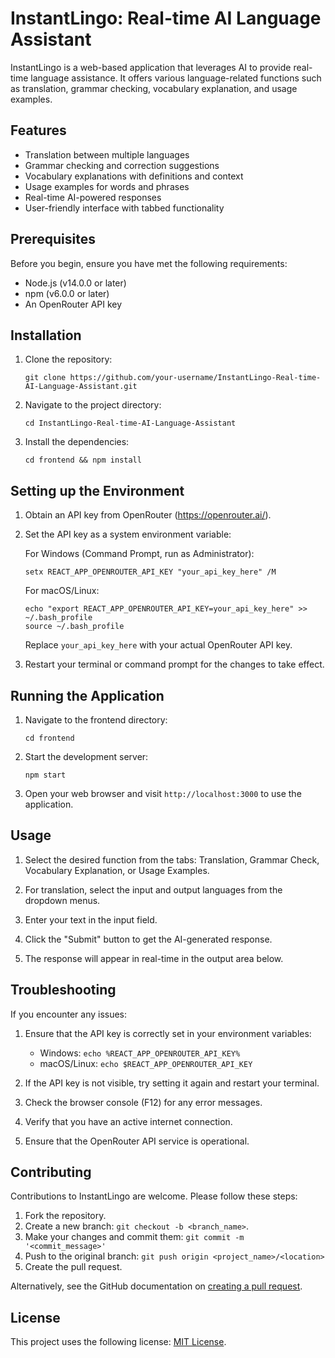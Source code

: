 # InstantLingo: Real-time AI Language Assistant

InstantLingo is a web-based application that leverages AI to provide real-time language assistance. It offers various language-related functions such as translation, grammar checking, vocabulary explanation, and usage examples.

## Features

- Translation between multiple languages
- Grammar checking and correction suggestions
- Vocabulary explanations with definitions and context
- Usage examples for words and phrases
- Real-time AI-powered responses
- User-friendly interface with tabbed functionality

## Prerequisites

Before you begin, ensure you have met the following requirements:

- Node.js (v14.0.0 or later)
- npm (v6.0.0 or later)
- An OpenRouter API key

## Installation

1. Clone the repository:
   ```
   git clone https://github.com/your-username/InstantLingo-Real-time-AI-Language-Assistant.git
   ```

2. Navigate to the project directory:
   ```
   cd InstantLingo-Real-time-AI-Language-Assistant
   ```

3. Install the dependencies:
   ```
   cd frontend && npm install
   ```

## Setting up the Environment

1. Obtain an API key from OpenRouter (https://openrouter.ai/).

2. Set the API key as a system environment variable:

   For Windows (Command Prompt, run as Administrator):
   ```
   setx REACT_APP_OPENROUTER_API_KEY "your_api_key_here" /M
   ```

   For macOS/Linux:
   ```
   echo "export REACT_APP_OPENROUTER_API_KEY=your_api_key_here" >> ~/.bash_profile
   source ~/.bash_profile
   ```

   Replace `your_api_key_here` with your actual OpenRouter API key.

3. Restart your terminal or command prompt for the changes to take effect.

## Running the Application

1. Navigate to the frontend directory:
   ```
   cd frontend
   ```

2. Start the development server:
   ```
   npm start
   ```

3. Open your web browser and visit `http://localhost:3000` to use the application.

## Usage

1. Select the desired function from the tabs: Translation, Grammar Check, Vocabulary Explanation, or Usage Examples.

2. For translation, select the input and output languages from the dropdown menus.

3. Enter your text in the input field.

4. Click the "Submit" button to get the AI-generated response.

5. The response will appear in real-time in the output area below.

## Troubleshooting

If you encounter any issues:

1. Ensure that the API key is correctly set in your environment variables:
   - Windows: `echo %REACT_APP_OPENROUTER_API_KEY%`
   - macOS/Linux: `echo $REACT_APP_OPENROUTER_API_KEY`

2. If the API key is not visible, try setting it again and restart your terminal.

3. Check the browser console (F12) for any error messages.

4. Verify that you have an active internet connection.

5. Ensure that the OpenRouter API service is operational.

## Contributing

Contributions to InstantLingo are welcome. Please follow these steps:

1. Fork the repository.
2. Create a new branch: `git checkout -b <branch_name>`.
3. Make your changes and commit them: `git commit -m '<commit_message>'`
4. Push to the original branch: `git push origin <project_name>/<location>`
5. Create the pull request.

Alternatively, see the GitHub documentation on [creating a pull request](https://help.github.com/articles/creating-a-pull-request/).

## License

This project uses the following license: [MIT License](https://opensource.org/licenses/MIT).